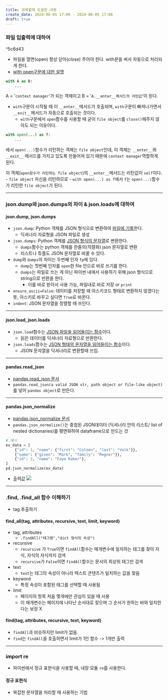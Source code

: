 ```yaml
---
title: 과제할때 도움된 내용
create_date: 2024-06-05 17:06 - 2024-06-05 17:06
draft: true
---
```

### 파일 입출력에 대하여

^5c6d43

- 파일을 열면(open) 항상 닫아(close) 주어야 한다. with문을 써서 자동으로 처리되게 한다.
-  [with open구문에 대한 설명](https://starriet.medium.com/python-with-open-as-f-%EC%97%90%EC%84%9C-f%EC%9D%98-%EC%A0%95%EC%B2%B4%EB%8A%94-3cb48ea9e302)
```python
with A as B:
	...
```

A = '`context manager`'가 되는 객체이고
B = '`A.__enter__메서드의 리턴값`'이 된다.
- `with`구문이 시작될 때 이 `__enter__`메서드가 호출되며, `with`구문이 빠져나가면서 `__exit__`메서드가 자동으로 호출되는 것이다.
	- `with`구문에서 `open`함수를 사용할 때 굳이 `file object`를 `close()`헤주지 않아도 되는 이유이다.
```python
with open(...) as f:
	...
```

에서 `open(...)`함수가 리턴하는 객체는 `file object`인데, 이 객체는 `__enter__`와`__exit__` 메서드를 가지고 있도록 만들어져 있기 때문에 `context manager`역할하게 된다.

이 객체(`open함수가 리턴하는 file object`)의 `__enter__`메서드는 리턴값이 `self`이다. 
	- `file object` 자신을 리턴하므로 
	- `with open(...) as f`에서 `f`는 `open(...)`함수가 리턴한 `file object`가 된다.

---
### json.dump와 json.dumps의 차이 & json.loads에 대하여
#### json.dump, json.dumps
- `json.dump`: Python 객체를 JSON 형식으로 변환하여 <U>파일에 기록</U>한다.
	- 딕셔너리 자료형을 JSON 파일로 생성
- `json.dumps`: Python 객체를 <U>JSON 형식의 문자열</U>로 변환한다.
	- `dumps`함수는 python 객체를 한줄의(직렬화) json 문자열로 변환
	- 리스트나 튜플도 JSON 문자열로 바꿀 수 있다.
- `dump`와 `dumps`의 차이는 두번째 인자 `fp`에 있다.
	- `dump`는 첫번째 인자를 `open`한 file 안으로 바로 쓰기를 한다.
	- `dumps`는 파일로 쓰는 게 아닌 파이썬 내에서 사용하기 위해 json 형식으로 string으로 반환을 한다.
		- 이를 바로 받아서 사용 가능, 파일내로 바로 저장 or `print` 
- `ensure_ascii=False`: 데이터를 저장할 때 아스키코드 형태로 변환하지 않겠다는 뜻, 아스키로 바꾸고 싶다면 `True`로 바꾼다.
- `indent`: JSON 문자열을 정렬할 때 쓰인다.

---
#### json.load, json.loads
- `json.load`함수는 <U>JSON 파일을 읽어들이는 함수</U>이다.
	- 읽은 데이터를 딕셔너리 자료형으로 반환한다.
- `json.loads`함수는 <U>JSON 형태의 문자열을 읽어들이는 함수</U>이다.
	- JSON 문자열을 딕셔너리로 변환할때 쓰임.

---
#### pandas.read_json
- [pandas.read_json 문서](https://pandas.pydata.org/docs/reference/api/pandas.read_json.html)
- `pandas.read_json(a valid JSON str, path object or file-like object)`를 넣어 `pandas object`로 만든다.

---
#### pandas.json_normalize
- [pandas.json_normalize 문서](https://pandas.pydata.org/docs/reference/api/pandas.json_normalize.html#pandas-json-normalize)
- `pandas.json_normalize()`는 중첩된 JSON데이터 (딕셔너리 안의 리스트/ list of nested dictionaries)를 평면화하여 dataframe으로 만드는 것
```python
# 예시
ex_data = [
    {"id": 1, "name": {"first": "Coleen", "last": "Volk"}},
    {"name": {"given": "Mark", "family": "Regner"}},
    {"id": 2, "name": "Faye Raker"},
]
pd.json_normalize(ex_data)
```

- 출력값
![](https://imgur.com/hZtj1BF.jpg)

---
### .find, .find_all 함수 이해하기
- tag 추출하기
#### find_all(tag, attributes, recursive, text, limit, keyword)
- tag, attributes
	- `.findAll("태그명","dict 형식의 속성")`
- recursive
	- `recursive` 가 `True`이면 `findAll`함수는 매개변수에 일치하는 태그를 찾아 자식, 자식의 자식까지 검색
	- `recursive`가 `False`이면 `findAll`함수는 문서의 최상위 태그만 검색
- text
	- `text`는 태그의 속성이 아니라 텍스트 콘텐츠가 일치하는 값을 찾음
- keyword
	- 특정 속성이 포함된 태그를 선택할 때 사용됨
- limit
	- 페이지의 항목 처음 몇개에만 관심이 있을 때 사용
	- 이 매개변수는 페이지에 나타난 순서대로 찾으며 그 순서가 원하는 바와 일치한다는 보장 X

#### find(tag, attributes, recursive, text, keyword)
- `findAll`과 비슷하지만 limit가 없음.
- `find`는 `findAll`을 호출하면서 limit가 1인 함수 -> 1개만 출력

---
### import re

- 파이썬에서 정규 표현식을 사용할 때, 내장 모듈 `re`를 사용한다.
#### 정규 표현식
- 복잡한 문자열을 처리할 때 사용하는 기법